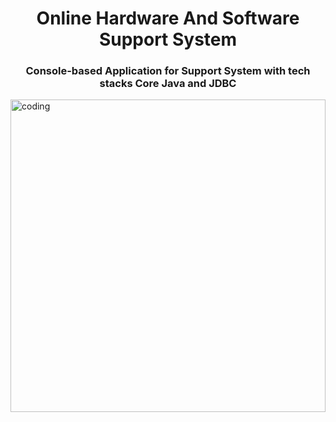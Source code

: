 <h1 align="center">Online Hardware And Software Support System</h1>

<h3 align="center">Console-based Application for Support System with tech stacks Core Java and JDBC</h3>

<img align="center" width="100%" height="500"  alt = "coding" width = "500"  src = "https://github.com/nitya-nb/Online-Hardware-and-software-support-system/blob/main/ERD/ERD%20Online%20Hardware%20and%20Software%20Support%20System_page-0001.jpg?raw=true">
